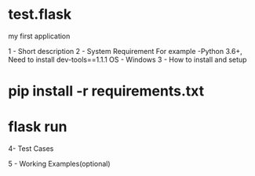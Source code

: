 # test.flask
my first application

1 - Short description
2 - System Requirement
For example -Python 3.6+, Need to install dev-tools==1.1.1
OS - Windows
3 - How to install and setup
# pip install -r requirements.txt
# flask run 
4- Test Cases

5 - Working Examples(optional)
